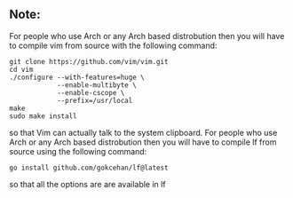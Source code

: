## Note:
For people who use Arch or any Arch based distrobution then you will have to compile vim from source with the following command:
```
git clone https://github.com/vim/vim.git
cd vim
./configure --with-features=huge \
            --enable-multibyte \
            --enable-cscope \
            --prefix=/usr/local
make
sudo make install
```
so that Vim can actually talk to the system clipboard.
For people who use Arch or any Arch based distrobution then you will have to compile lf from source using the following command:
```
go install github.com/gokcehan/lf@latest
```
so that all the options are are available in lf
